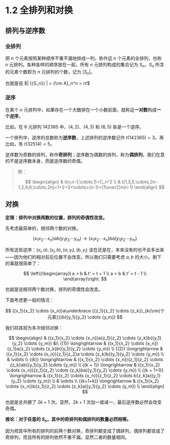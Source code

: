 # 1.2 全排列和对换

## 排列与逆序数

### 全排列

把 $n$ 个元素按照某种顺序不重不漏地排成一列，称作这 $n$ 个元素的全排列，也称 $n$ 元排列。各种各样的顺序放在一起，所有 $n$ 元排列构成的集合记为 $S_n$，$S_n$ 所含的元素个数即为 $n$ 元排列的个数，记为 $| {{S_n}} |$。

也就是说 $| {{S_n}} | = {\rm A}_n^n = n!$

### 逆序

在某个 $n$ 元排列中，如果存在一个大数排在一个小数前面，就称这**一对数**构成**一个逆序**。

比如，在 6 元排列 $142365$ 中，$(4,2)$、$(4,3)$ 和 $(6,5)$ 各是一个逆序。

一个排列中，逆序的总数称为**逆序数**，上述排列的逆序数记作 $t(142365) = 3$。再比如，有 $t(32514)=5$。

逆序数为奇数的排列，称作**奇排列**；逆序数为偶数的排列，称为**偶排列**。我们在意的不是逆序数本身，而是逆序数的奇偶。

> 例：
>
> $$
> \begin{align}
> & t(n,n-1,\cdots,1)=C_n^2 \\
> & t(1,3,5,\cdots,2n-1,2,4,6,\cdots,2n)=1+2+3+\cdots+(n-1)={1\over2}n(n-1)
> \end{align}
> $$

## 对换

**定理：排列中对换两数的位置，排列的奇偶性改变。**

先考虑最简单的，相邻两个数的对换。

$$
({x_1}{x_2} \cdots {x_n})ab({y_1}{y_2} \cdots {y_m}) \to ({x_1}{x_2} \cdots {x_n})ba({y_1}{y_2} \cdots {y_m})
$$

所有这些逆序：$({x_i},a),({x_i},b),(a,{y_i}),(b,{y_i})$ 该在还是在，本来没有的也不会多出来——因为他们的相对前后位置不会改变。所以我们只需要考虑 $a,b$ 的大小。剩下的事就很简单了：

$$
\left\{\begin{array}l
   a > b & t' = t + 1 \\ 
   a < b & t' = t - 1 \\ 
\end{array}\right.
$$

也就是说相邻两个数对换，排列的奇偶性会改变。

下面考虑更一般的情况：

$$
({x_1}{x_2} \cdots {x_n})a\underbrace {{z_1}{z_2} \cdots {z_k}}_{k{\rm{个元素}}}b({y_1}{y_2} \cdots {y_m})
$$

我们将其视为多次相邻对换：

$$
\begin{align}
  & ({x_1}{x_2} \cdots {x_n})a{z_1}{z_2} \cdots {z_k}b({y_1}{y_2} \cdots {y_m}) &\\ 
   {(1)} 
 \longrightarrow & ({x_1}{x_2} \cdots {x_n}){z_1}a{z_2} \cdots {z_k}b({y_1}{y_2} \cdots {y_m}) \\ 
   {(2)}
 \longrightarrow & ({x_1}{x_2} \cdots {x_n}){z_1}{z_2}a \cdots {z_k}b({y_1}{y_2} \cdots {y_m}) \\ 
   & \vdots  \\ 
  {(k)} 
 \longrightarrow & ({x_1}{x_2} \cdots {x_n}){z_1}{z_2} \cdots {z_k}ab({y_1}{y_2} \cdots {y_m}) \\ 
 {(k + 1)}
 \longrightarrow & ({x_1}{x_2} \cdots {x_n}){z_1}{z_2} \cdots {z_k}ba({y_1}{y_2} \cdots {y_m}) \\ 
 {(k + 1+1)}
 \longrightarrow & ({x_1}{x_2} \cdots {x_n}){z_1}{z_2} \cdots b{z_k}a({y_1}{y_2} \cdots {y_m}) \\ 
   & \vdots  \\ 
   {(k+1+k)}
 \longrightarrow & ({x_1}{x_2} \cdots {x_n})b{z_1}{z_2} \cdots {z_k}a({y_1}{y_2} \cdots {y_m}) \\
\end{align}
$$

也就是总共挪了 $2k+1$ 次。显然，$2k+1$ 次加一或减一，最后逆序数必然会改变奇偶。

**推论：对于任意的 $S_n$，其中的奇排列和偶排列的数量必然相等。**

因为把其中所有的排列的前两个数对换，奇排列都变成了偶排列，偶排列都变成了奇排列，而且所有的排列依然不重不漏。显然二者的数量相同。
